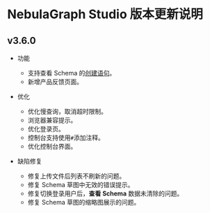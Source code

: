 # NebulaGraph Studio 版本更新说明

## v3.6.0

- 功能
  - 支持查看 Schema 的[创建语句](../../nebula-studio/manage-schema/st-ug-view-schema.md)。
  - 新增产品反馈页面。

- 优化
  - 优化慢查询，取消超时限制。
  - 浏览器兼容提示。
  - 优化登录页。
  - 控制台支持使用`#`添加注释。
  - 优化控制台界面。

- 缺陷修复
  - 修复上传文件后列表不刷新的问题。
  - 修复 Schema 草图中无效的错误提示。
  - 修复切换登录用户后，**查看 Schema** 数据未清除的问题。
  - 修复 Schema 草图的缩略图展示的问题。
